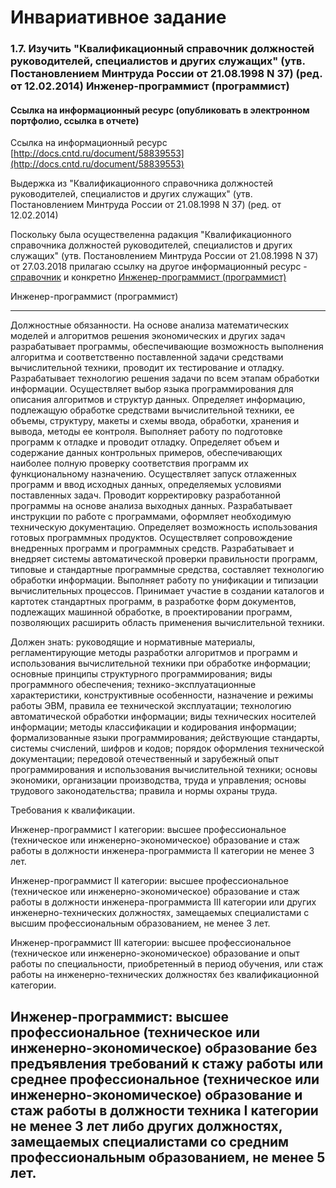 # Инвариативное задание
### 1.7. Изучить "Квалификационный справочник должностей руководителей, специалистов и других служащих" (утв. Постановлением Минтруда России от 21.08.1998 N 37) (ред. от 12.02.2014) Инженер-программист (программист)


#### Ссылка на информационный ресурс (опубликовать в электронном портфолио, ссылка в отчете)

Ссылка на информационный ресурс [http://docs.cntd.ru/document/58839553](http://docs.cntd.ru/document/58839553)

Выдержка из "Квалификационного справочника должностей руководителей, специалистов и других служащих" (утв. Постановлением Минтруда России от 21.08.1998 N 37) (ред. от 12.02.2014)

Поскольку была осуществеленна радакция "Квалификационного справочника должностей руководителей, специалистов и других служащих" (утв. Постановлением Минтруда России от 21.08.1998 N 37) от 27.03.2018 прилагаю ссылку на другое информационный ресурс - [справочник](http://www.consultant.ru/document/cons_doc_LAW_58804/) и конкретно [Инженер-программист (программист)](http://www.consultant.ru/document/cons_doc_LAW_58804/e14327394d63c4f451508a6f2d1ae0c7d73e9359/)




Инженер-программист (программист)

---
Должностные обязанности. На основе анализа математических моделей и алгоритмов решения экономических и других задач разрабатывает программы, обеспечивающие возможность выполнения алгоритма и соответственно поставленной задачи средствами вычислительной техники, проводит их тестирование и отладку. Разрабатывает технологию решения задачи по всем этапам обработки информации. Осуществляет выбор языка программирования для описания алгоритмов и структур данных. Определяет информацию, подлежащую обработке средствами вычислительной техники, ее объемы, структуру, макеты и схемы ввода, обработки, хранения и вывода, методы ее контроля. Выполняет работу по подготовке программ к отладке и проводит отладку. Определяет объем и содержание данных контрольных примеров, обеспечивающих наиболее полную проверку соответствия программ их функциональному назначению. Осуществляет запуск отлаженных программ и ввод исходных данных, определяемых условиями поставленных задач. Проводит корректировку разработанной программы на основе анализа выходных данных. Разрабатывает инструкции по работе с программами, оформляет необходимую техническую документацию. Определяет возможность использования готовых программных продуктов. Осуществляет сопровождение внедренных программ и программных средств. Разрабатывает и внедряет системы автоматической проверки правильности программ, типовые и стандартные программные средства, составляет технологию обработки информации. Выполняет работу по унификации и типизации вычислительных процессов. Принимает участие в создании каталогов и картотек стандартных программ, в разработке форм документов, подлежащих машинной обработке, в проектировании программ, позволяющих расширить область применения вычислительной техники.

Должен знать: руководящие и нормативные материалы, регламентирующие методы разработки алгоритмов и программ и использования вычислительной техники при обработке информации; основные принципы структурного программирования; виды программного обеспечения; технико-эксплуатационные характеристики, конструктивные особенности, назначение и режимы работы ЭВМ, правила ее технической эксплуатации; технологию автоматической обработки информации; виды технических носителей информации; методы классификации и кодирования информации; формализованные языки программирования; действующие стандарты, системы счислений, шифров и кодов; порядок оформления технической документации; передовой отечественный и зарубежный опыт программирования и использования вычислительной техники; основы экономики, организации производства, труда и управления; основы трудового законодательства; правила и нормы охраны труда.

Требования к квалификации.

Инженер-программист I категории: высшее профессиональное (техническое или инженерно-экономическое) образование и стаж работы в должности инженера-программиста II категории не менее 3 лет.

Инженер-программист II категории: высшее профессиональное (техническое или инженерно-экономическое) образование и стаж работы в должности инженера-программиста III категории или других инженерно-технических должностях, замещаемых специалистами с высшим профессиональным образованием, не менее 3 лет.

Инженер-программист III категории: высшее профессиональное (техническое или инженерно-экономическое) образование и опыт работы по специальности, приобретенный в период обучения, или стаж работы на инженерно-технических должностях без квалификационной категории.

Инженер-программист: высшее профессиональное (техническое или инженерно-экономическое) образование без предъявления требований к стажу работы или среднее профессиональное (техническое или инженерно-экономическое) образование и стаж работы в должности техника I категории не менее 3 лет либо других должностях, замещаемых специалистами со средним профессиональным образованием, не менее 5 лет.
---